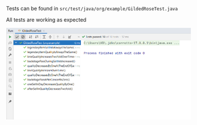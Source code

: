 Tests can be found in `src/test/java/org/example/GildedRoseTest.java`

All tests are working as expected

![img.png](img.png)
